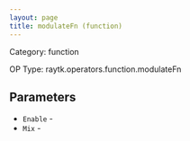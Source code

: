 ```yaml
---
layout: page
title: modulateFn (function)
---
```


Category: function

OP Type: raytk.operators.function.modulateFn

## Parameters

* `Enable` - 
* `Mix` -
